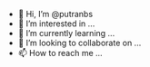 - 👋 Hi, I’m @putranbs
- 👀 I’m interested in ...
- 🌱 I’m currently learning ...
- 💞️ I’m looking to collaborate on ...
- 📫 How to reach me ...

<!---
putranbs/putranbs is a ✨ special ✨ repository because its `README.md` (this file) appears on your GitHub profile.
You can click the Preview link to take a look at your changes.
--->
